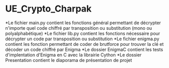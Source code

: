 # UE_Crypto_Charpak

*Le fichier main.py contient les fonctions général permettant de décrypter n'importe quel code chiffré par transposition ou substitution (mono ou polyalphabétique)
*Le fichier lib.py contient les fonctions nécessaire pour décrypter un code par transposition ou substitution
*Le fichier enigma.py contient les fonction permettant de coder de brutforce pour trouver la clé et décoder un code chiffré par Enigma
*Le dossier EnigmaC contient les tests d'implentation d'Enigma en C avec la librairie Cython
*Le dossier Presentation contient le diaporama de présentation de projet